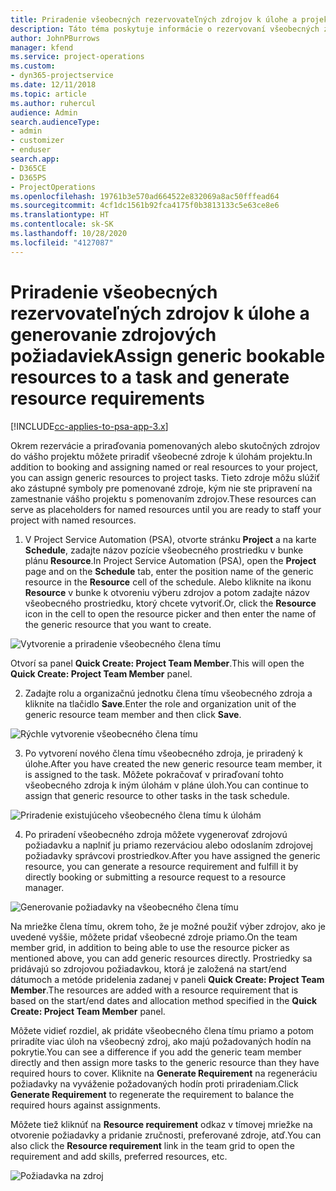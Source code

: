 ```yaml
---
title: Priradenie všeobecných rezervovateľných zdrojov k úlohe a projektovému tímu
description: Táto téma poskytuje informácie o rezervovaní všeobecných zdrojoch pre úlohy a projektové tímy.
author: JohnPBurrows
manager: kfend
ms.service: project-operations
ms.custom:
- dyn365-projectservice
ms.date: 12/11/2018
ms.topic: article
ms.author: ruhercul
audience: Admin
search.audienceType:
- admin
- customizer
- enduser
search.app:
- D365CE
- D365PS
- ProjectOperations
ms.openlocfilehash: 19761b3e570ad664522e832069a8ac50fffead64
ms.sourcegitcommit: 4cf1dc1561b92fca4175f0b3813133c5e63ce8e6
ms.translationtype: HT
ms.contentlocale: sk-SK
ms.lasthandoff: 10/28/2020
ms.locfileid: "4127087"
---
```

# <a name="assign-generic-bookable-resources-to-a-task-and-generate-resource-requirements"></a><span data-ttu-id="08e46-103">Priradenie všeobecných rezervovateľných zdrojov k úlohe a generovanie zdrojových požiadaviek</span><span class="sxs-lookup"><span data-stu-id="08e46-103">Assign generic bookable resources to a task and generate resource requirements</span></span> 

[!INCLUDE[cc-applies-to-psa-app-3.x](../includes/cc-applies-to-psa-app-3x.md)]

<span data-ttu-id="08e46-104">Okrem rezervácie a priraďovania pomenovaných alebo skutočných zdrojov do vášho projektu môžete priradiť všeobecné zdroje k úlohám projektu.</span><span class="sxs-lookup"><span data-stu-id="08e46-104">In addition to booking and assigning named or real resources to your project, you can assign generic resources to project tasks.</span></span> <span data-ttu-id="08e46-105">Tieto zdroje môžu slúžiť ako zástupné symboly pre pomenované zdroje, kým nie ste pripravení na zamestnanie vášho projektu s pomenovaním zdrojov.</span><span class="sxs-lookup"><span data-stu-id="08e46-105">These resources can serve as placeholders for named resources until you are ready to staff your project with named resources.</span></span> 

1. <span data-ttu-id="08e46-106">V Project Service Automation (PSA), otvorte stránku **Project** a na karte **Schedule**, zadajte názov pozície všeobecného prostriedku v bunke plánu **Resource**.</span><span class="sxs-lookup"><span data-stu-id="08e46-106">In Project Service Automation (PSA), open the **Project** page and on the **Schedule** tab, enter the position name of the generic resource in the **Resource** cell of the schedule.</span></span> <span data-ttu-id="08e46-107">Alebo kliknite na ikonu **Resource** v bunke k otvoreniu výberu zdrojov a potom zadajte názov všeobecného prostriedku, ktorý chcete vytvoriť.</span><span class="sxs-lookup"><span data-stu-id="08e46-107">Or, click the **Resource** icon in the cell to open the resource picker and then enter the name of the generic resource that you want to create.</span></span>

![Vytvorenie a priradenie všeobecného člena tímu](media/RM-how-to-9.png)

<span data-ttu-id="08e46-109">Otvorí sa panel **Quick Create: Project Team Member**.</span><span class="sxs-lookup"><span data-stu-id="08e46-109">This will open the **Quick Create: Project Team Member** panel.</span></span> 

2. <span data-ttu-id="08e46-110">Zadajte rolu a organizačnú jednotku člena tímu všeobecného zdroja a kliknite na tlačidlo **Save**.</span><span class="sxs-lookup"><span data-stu-id="08e46-110">Enter the role and organization unit of the generic resource team member and then click **Save**.</span></span>

![Rýchle vytvorenie všeobecného člena tímu](media/RM-how-to-10.png)

3. <span data-ttu-id="08e46-112">Po vytvorení nového člena tímu všeobecného zdroja, je priradený k úlohe.</span><span class="sxs-lookup"><span data-stu-id="08e46-112">After you have created the new generic resource team member, it is assigned to the task.</span></span> <span data-ttu-id="08e46-113">Môžete pokračovať v priraďovaní tohto všeobecného zdroja k iným úlohám v pláne úloh.</span><span class="sxs-lookup"><span data-stu-id="08e46-113">You can continue to assign that generic resource to other tasks in the task schedule.</span></span>

![Priradenie existujúceho všeobecného člena tímu k úlohám](media/RM-how-to-11.png)

4. <span data-ttu-id="08e46-115">Po priradení všeobecného zdroja môžete vygenerovať zdrojovú požiadavku a naplniť ju priamo rezerváciou alebo odoslaním zdrojovej požiadavky správcovi prostriedkov.</span><span class="sxs-lookup"><span data-stu-id="08e46-115">After you have assigned the generic resource, you can generate a resource requirement and fulfill it by directly booking or submitting a resource request to a resource manager.</span></span>

![Generovanie požiadavky na všeobecného člena tímu](media/RM-how-to-12.png)

<span data-ttu-id="08e46-117">Na mriežke člena tímu, okrem toho, že je možné použiť výber zdrojov, ako je uvedené vyššie, môžete pridať všeobecné zdroje priamo.</span><span class="sxs-lookup"><span data-stu-id="08e46-117">On the team member grid, in addition to being able to use the resource picker as mentioned above, you can add generic resources directly.</span></span> <span data-ttu-id="08e46-118">Prostriedky sa pridávajú so zdrojovou požiadavkou, ktorá je založená na start/end dátumoch a metóde pridelenia zadanej v paneli **Quick Create: Project Team Member**.</span><span class="sxs-lookup"><span data-stu-id="08e46-118">The resources are added with a resource requirement that is based on the start/end dates and allocation method specified in the **Quick Create: Project Team Member** panel.</span></span>

<span data-ttu-id="08e46-119">Môžete vidieť rozdiel, ak pridáte všeobecného člena tímu priamo a potom priradíte viac úloh na všeobecný zdroj, ako majú požadovaných hodín na pokrytie.</span><span class="sxs-lookup"><span data-stu-id="08e46-119">You can see a difference if you add the generic team member directly and then assign more tasks to the generic resource than they have required hours to cover.</span></span> <span data-ttu-id="08e46-120">Kliknite na **Generate Requirement** na regeneráciu požiadavky na vyváženie požadovaných hodín proti priradeniam.</span><span class="sxs-lookup"><span data-stu-id="08e46-120">Click **Generate Requirement** to regenerate the requirement to balance the required hours against assignments.</span></span>

<span data-ttu-id="08e46-121">Môžete tiež kliknúť na **Resource requirement** odkaz v tímovej mriežke na otvorenie požiadavky a pridanie zručnosti, preferované zdroje, atď.</span><span class="sxs-lookup"><span data-stu-id="08e46-121">You can also click the **Resource requirement** link in the team grid to open the requirement and add skills, preferred resources, etc.</span></span>

![Požiadavka na zdroj](media/RM-how-to-13.png)

